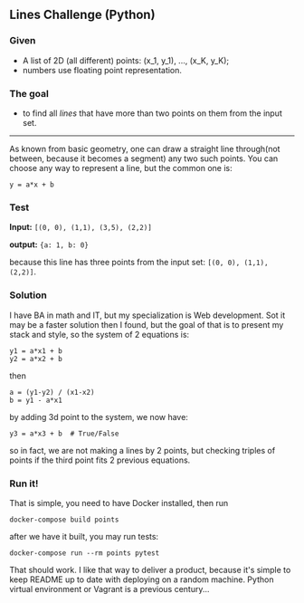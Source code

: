 ## Lines Challenge (Python)

### Given
* A list of 2D (all different) points: (x_1, y_1), ..., (x_K, y_K);
* numbers use floating point representation.

### The goal
* to find all _lines_ that have more than two points on them from the input set.

---
As known from basic geometry, one can draw a straight line through(not between, because it becomes a segment) any two such points.
You can choose any way to represent a line, but the common one is:

`y = a*x + b`

### Test
**Input:** `[(0, 0), (1,1), (3,5), (2,2)] `

**output:** `{a: 1, b: 0}`

because this line has three points from the input set: `[(0, 0), (1,1), (2,2)]`.

### Solution
I have BA in math and IT, but my specialization is Web development. Sot it may be a faster solution then I found, but the goal of that is to present my stack and style, so the system of 2 equations is:

    y1 = a*x1 + b
    y2 = a*x2 + b

then

    a = (y1-y2) / (x1-x2)
    b = y1 - a*x1

by adding 3d point to the system, we now have:

    y3 = a*x3 + b  # True/False

so in fact, we are not making a lines by 2 points, but checking triples of points if the third point fits 2 previous equations.

### Run it!

That is simple, you need to have Docker installed, then run

    docker-compose build points

after we have it built, you may run tests:

    docker-compose run --rm points pytest

That should work. I like that way to deliver a product, because it's simple to keep README up to date with deploying on a random machine. Python virtual environment or Vagrant is a previous century...
